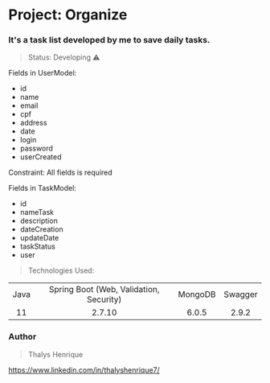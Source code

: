 # Project: Organize

### It's a task list developed by me to save daily tasks.

> Status: Developing ⚠️

Fields in UserModel:

+ id
+ name
+ email
+ cpf
+ address
+ date
+ login
+ password
+ userCreated

Constraint: All fields is required

Fields in TaskModel:

+ id
+ nameTask
+ description
+ dateCreation
+ updateDate
+ taskStatus
+ user

> Technologies Used:

<table>
<tr align="center">
<td>Java</td>
<td>Spring Boot (Web, Validation, Security)</td>
<td>MongoDB</td>
<td>Swagger</td>
</tr>

<tr align="center">
<td>11</td>
<td>2.7.10</td>
<td>6.0.5</td>
<td>2.9.2</td>
</tr>
</table>

### Author
> Thalys Henrique

https://www.linkedin.com/in/thalyshenrique7/
